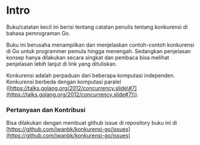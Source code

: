 # Intro

Buku/catatan kecil ini berisi tentang catatan penulis tentang konkurensi di bahasa pemrograman Go. 

Buku ini berusaha menampilkan dan menjelaskan contoh-contoh konkurensi di Go untuk programmer pemula hingga menengah. Sedangkan penjelasan konsep hanya dilakukan secara singkat dan pembaca bisa melihat penjelasan lebih lanjut di link yang dituliskan.

Konkurensi adalah perpaduan dari beberapa komputasi independen. Konkurensi berbeda dengan komputasi paralel \([https://talks.golang.org/2012/concurrency.slide\#7](https://talks.golang.org/2012/concurrency.slide#7)\).

### Pertanyaan dan Kontribusi

Bisa dilakukan dengan membuat github issue di repository buku ini di [https://github.com/iwanbk/konkurensi-go/issues](https://github.com/iwanbk/konkurensi-go/issues)





